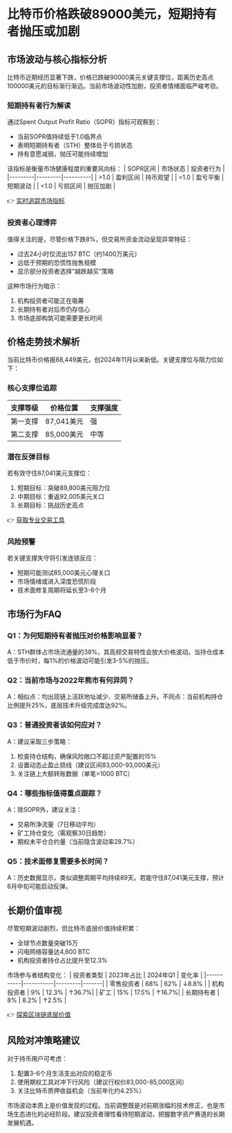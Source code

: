 # 比特币价格跌破89000美元，短期持有者抛压或加剧

## 市场波动与核心指标分析

比特币近期经历显著下跌，价格已跌破90000美元关键支撑位，距离历史高点100000美元的目标渐行渐远。当前市场波动性加剧，投资者情绪面临严峻考验。

### 短期持有者行为解读
通过Spent Output Profit Ratio（SOPR）指标可观察到：
- 当前SOPR值持续低于1.0临界点
- 表明短期持有者（STH）整体处于亏损状态
- 持有意愿减弱，抛压可能持续增加

该指标是衡量市场健康程度的重要风向标：
| SOPR区间 | 市场状态 | 投资者行为 |
|---------|---------|----------|
| >1.0    | 盈利区间 | 持币观望  |
| =1.0    | 盈亏平衡 | 短期波动  |
| <1.0    | 亏损区间 | 抛压加剧  |

👉 [实时追踪市场指标](https://bit.ly/okx_welcome)

### 投资者心理博弈
值得关注的是，尽管价格下跌8%，但交易所资金流动呈现异常特征：
- 过去24小时仅流出157 BTC（约1400万美元）
- 远低于预期的恐慌性抛售规模
- 显示部分投资者选择"越跌越买"策略

这种市场行为暗示：
1. 机构投资者可能正在吸筹
2. 长期持有者对后市仍存信心
3. 市场底部构筑可能需要更长时间

## 价格走势技术解析

当前比特币价格报88,449美元，创2024年11月以来新低。关键支撑位与阻力位如下：

### 核心支撑位追踪
| 支撑等级 | 价格位置 | 支撑强度 |
|---------|---------|---------|
| 第一支撑 | 87,041美元 | 强      |
| 第二支撑 | 85,000美元 | 中等    |

### 潜在反弹目标
若有效守住87,041美元支撑位：
1. 短期目标：突破89,800美元阻力位
2. 中期目标：重返92,005美元关口
3. 长期目标：挑战历史高点

👉 [获取专业交易工具](https://bit.ly/okx_welcome)

### 风险预警
若关键支撑失守将引发连锁反应：
- 短期可能测试85,000美元心理关口
- 市场情绪或进入深度恐慌阶段
- 技术面修复周期将延长至3-6个月

## 市场行为FAQ

### Q1：为何短期持有者抛压对价格影响显著？
A：STH群体占市场流通量的38%，其高频交易特性会放大价格波动。当持仓成本低于市价时，每1%的价格波动可能引发3-5%的抛压。

### Q2：当前市场与2022年熊市有何异同？
A：相似点：均出现链上活跃地址减少、交易所储备上升。不同点：当前机构持仓比例提升25%，底层技术升级完成度达92%。

### Q3：普通投资者该如何应对？
A：建议采取三步策略：
1. 检查持仓结构，确保风险敞口不超过资产配置的15%
2. 设置动态止盈止损线（建议区间83,000-93,000美元）
3. 关注链上大额转账数据（单笔>1000 BTC）

### Q4：哪些指标值得重点跟踪？
A：除SOPR外，建议关注：
- 交易所净流量（7日移动平均）
- 矿工持仓变化（需观察30日趋势）
- 期权未平仓合约量（当前隐含波动率28.7%）

### Q5：技术面修复需要多长时间？
A：历史数据显示，类似调整周期平均持续89天。若能守住87,041美元支撑，预计6月中旬可能启动反弹。

## 长期价值审视

尽管短期波动剧烈，但比特币底层价值持续积累：
- 全球节点数量突破15万
- 闪电网络容量达4,800 BTC
- 机构投资者持仓占比提升至12.3%

市场参与者结构变化：
| 投资者类型 | 2023年占比 | 2024年Q1 | 变化率 |
|-----------|-----------|---------|-------|
| 零售投资者 | 68%       | 62%     | ↓8.8% |
| 机构投资者 | 9%        | 12.3%   | ↑36.7%|
| 矿工       | 15%       | 17.5%   | ↑16.7%|
| 长期持有者 | 8%        | 8.2%    | ↑2.5% |

👉 [探索区块链底层价值](https://bit.ly/okx_welcome)

## 风险对冲策略建议

对于持币用户可考虑：
1. 配置3-6个月生活支出对应的稳定币
2. 使用期权工具对冲下行风险（建议行权价83,000-85,000区间）
3. 关注比特币质押收益机会（当前年化约4.25%）

市场波动本质上是价值发现的过程。当前调整既是对前期涨幅的技术修正，也是市场生态进化的必经阶段。建议投资者理性看待短期波动，把握数字资产赛道的长期发展机遇。
